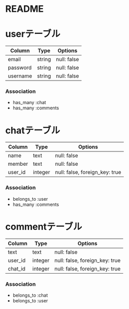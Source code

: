 # README
# userテーブル
|Column|Type|Options|
|------|----|-------|
|email|string|null: false|
|password|string|null: false|
|username|string|null: false|
### Association
- has_many :chat
- has_many :comments

# chatテーブル
|Column|Type|Options|
|------|----|-------|
|name|text|null: false|
|member|text|null: false|
|user_id|integer|null: false, foreign_key: true|
### Association
- belongs_to :user
- has_many :comments

# commentテーブル
|Column|Type|Options|
|------|----|-------|
|text|text|null: false|
|user_id|integer|null: false, foreign_key: true|
|chat_id|integer|null: false, foreign_key: true|
### Association
- belongs_to :chat
- belongs_to :user
